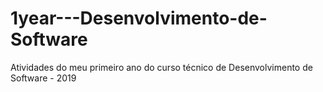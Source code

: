 # 1year---Desenvolvimento-de-Software
Atividades do meu primeiro ano do curso técnico de Desenvolvimento de Software - 2019
